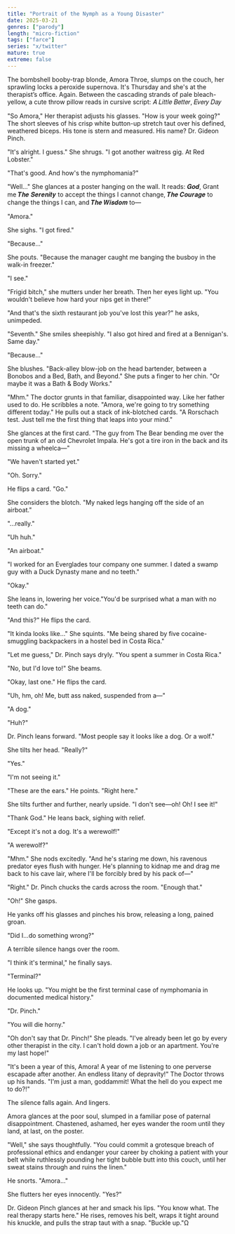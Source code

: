```yaml
---
title: "Portrait of the Nymph as a Young Disaster"
date: 2025-03-21
genres: ["parody"]
length: "micro-fiction"
tags: ["farce"]
series: "x/twitter"
mature: true
extreme: false
---
```

The bombshell booby-trap blonde, Amora Throe, slumps on the couch, her sprawling locks a peroxide supernova. It's Thursday and she's at the therapist’s office. Again. Between the cascading strands of pale bleach-yellow, a cute throw pillow reads in cursive script: 𝐴 𝐿𝑖𝑡𝑡𝑙𝑒 𝐵𝑒𝑡𝑡𝑒𝑟, 𝐸𝑣𝑒𝑟𝑦 𝐷𝑎𝑦

"So Amora," Her therapist adjusts his glasses. "How is your week going?" The short sleeves of his crisp white button-up stretch taut over his defined, weathered biceps. His tone is stern and measured. His name? Dr. Gideon Pinch.

"It's alright. I guess." She shrugs. "I got another waitress gig. At Red Lobster."

"That's good. And how's the nymphomania?"

"Well..." She glances at a poster hanging on the wall.  It reads:
𝑮𝒐𝒅,
Grant me 𝑻𝒉𝒆 𝑺𝒆𝒓𝒆𝒏𝒊𝒕𝒚 to accept the things I cannot change,
𝑻𝒉𝒆 𝑪𝒐𝒖𝒓𝒂𝒈𝒆 to change the things I can,
and 𝑻𝒉𝒆 𝑾𝒊𝒔𝒅𝒐𝒎 to—

"Amora."

She sighs. "I got fired."

"Because..."

She pouts. "Because the manager caught me banging the busboy in the walk-in freezer."

"I see." 

"Frigid bitch," she mutters under her breath. Then her eyes light up. "You wouldn't believe how hard your nips get in there!"

"And that's the sixth restaurant job you've lost this year?" he asks, unimpeded.

"Seventh." She smiles sheepishly. "I also got hired and fired at a Bennigan's. Same day."

"Because..."

She blushes. "Back-alley blow-job on the head bartender, between a Bonobos and a Bed, Bath, and Beyond." She puts a finger to her chin. "Or maybe it was a Bath & Body Works."

"Mhm." The doctor grunts in that familiar, disappointed way. Like her father used to do. He scribbles a note. "Amora, we're going to try something different today." He pulls out a stack of ink-blotched cards. "A Rorschach test. Just tell me the first thing that leaps into your mind."

She glances at the first card. "The guy from The Bear bending me over the open trunk of an old Chevrolet Impala. He's got a tire iron in the back and its missing a wheelca—"

"We haven't started yet."

"Oh. Sorry."

He flips a card. "Go."

She considers the blotch. "My naked legs hanging off the side of an airboat."

"...really."

"Uh huh."

"An airboat."

"I worked for an Everglades tour company one summer. I dated a swamp guy with a Duck Dynasty mane and no teeth."

"Okay."

She leans in, lowering her voice."You'd be surprised what a man with no teeth can do."

"And this?" He flips the card.

"It kinda looks like..." She squints. "Me being shared by five cocaine-smuggling backpackers in a hostel bed in Costa Rica."

"Let me guess," Dr. Pinch says dryly. "You spent a summer in Costa Rica."

"No, but I'd love to!" She beams.

"Okay, last one." He flips the card.

"Uh, hm, oh! Me, butt ass naked, suspended from a—"

"A dog."

"Huh?"

Dr. Pinch leans forward. "Most people say it looks like a dog. Or a wolf."

She tilts her head. "Really?"

"Yes."

"I'm not seeing it."

"These are the ears." He points. "Right here."

She tilts further and further, nearly upside. "I don't see—oh! Oh! I see it!"

"Thank God." He leans back, sighing with relief.

"Except it's not a dog. It's a werewolf!"

"A werewolf?"

"Mhm." She nods excitedly. "And he's staring me down, his ravenous predator eyes flush with hunger. He's planning to kidnap me and drag me back to his cave lair, where I'll be forcibly bred by his pack of—"

"Right." Dr. Pinch chucks the cards across the room. "Enough that."

"Oh!" She gasps.

He yanks off his glasses and pinches his brow, releasing a long, pained groan.

"Did I...do something wrong?"

A terrible silence hangs over the room.

"I think it's terminal," he finally says.

"Terminal?"

He looks up. "You might be the first terminal case of nymphomania in documented medical history."

"Dr. Pinch."

"You will die horny."

"Oh don't say that Dr. Pinch!" She pleads. "I've already been let go by every other therapist in the city. I can't hold down a job or an apartment. You're my last hope!"

"It's been a year of this, Amora! A year of me listening to one perverse escapade after another. An endless litany of depravity!" The Doctor throws up his hands. "I'm just a man, goddammit! What the hell do you expect me to do?!"

The silence falls again. And lingers.

Amora glances at the poor soul, slumped in a familiar pose of paternal disappointment. Chastened, ashamed, her eyes wander the room until they land, at last, on the poster.

"Well," she says thoughtfully. "You could commit a grotesque breach of professional ethics and endanger your career by choking a patient with your belt while ruthlessly pounding her tight bubble butt into this couch, until her sweat stains through and ruins the linen."

He snorts. "Amora..."

She flutters her eyes innocently. "Yes?"

Dr. Gideon Pinch glances at her and smack his lips. "You know what. The real therapy starts here." He rises, removes his belt, wraps it tight around his knuckle, and pulls the strap taut with a snap. "Buckle up."Ω

